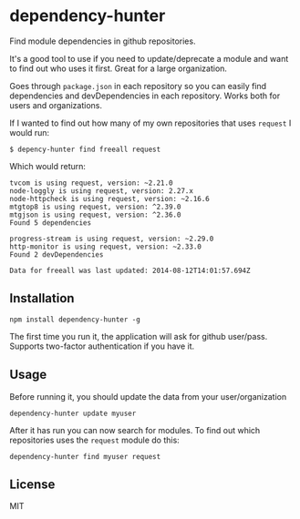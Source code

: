 # dependency-hunter

Find module dependencies in github repositories.

It's a good tool to use if you need to update/deprecate a module and want to find out who uses it first. Great for a large organization.

Goes through `package.json` in each repository so you can easily find dependencies and devDependencies in each repository. Works both for users and organizations.

If I wanted to find out how many of my own repositories that uses `request` I would run:

```
$ depency-hunter find freeall request
```

Which would return:

```
tvcom is using request, version: ~2.21.0
node-loggly is using request, version: 2.27.x
node-httpcheck is using request, version: ~2.16.6
mtgtop8 is using request, version: ^2.39.0
mtgjson is using request, version: ^2.36.0
Found 5 dependencies

progress-stream is using request, version: ~2.29.0
http-monitor is using request, version: ~2.33.0
Found 2 devDependencies

Data for freeall was last updated: 2014-08-12T14:01:57.694Z
```

## Installation

`npm install dependency-hunter -g`

The first time you run it, the application will ask for github user/pass. Supports two-factor authentication if you have it.

## Usage

Before running it, you should update the data from your user/organization

`dependency-hunter update myuser`

After it has run you can now search for modules. To find out which repositories uses the `request` module do this:

`dependency-hunter find myuser request`

## License

MIT